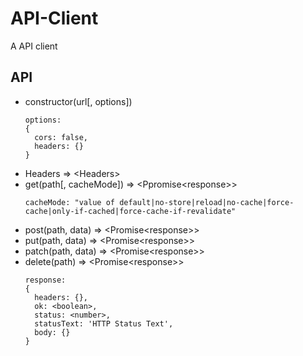 # API-Client
A API client

## API
- constructor(url[, options])
  ```
  options:
  {
    cors: false,
    headers: {}
  }
  ```
- Headers => <Headers\>
- get(path[, cacheMode]) => <Ppromise<response\>>
  ```
  cacheMode: "value of default|no-store|reload|no-cache|force-cache|only-if-cached|force-cache-if-revalidate"
  ```
- post(path, data) => <Promise<response\>>
- put(path, data) => <Promise<response\>>
- patch(path, data) => <Promise<response\>>
- delete(path) => <Promise<response\>>
  ```
  response:
  {
    headers: {},
    ok: <boolean>,
    status: <number>,
    statusText: 'HTTP Status Text',
    body: {}
  }
  ```
  

